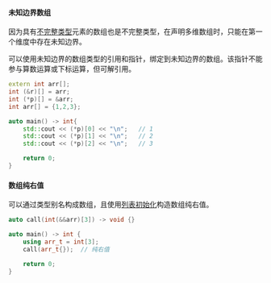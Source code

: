 #### 未知边界数组

因为具有[不完整类型]()元素的数组也是不完整类型，在声明多维数组时，只能在第一个维度中存在未知边界。

可以使用未知边界的数组类型的引用和指针，绑定到未知边界的数组。该指针不能参与算数运算或下标运算，但可解引用。

```cpp
extern int arr[];
int (&r)[] = arr;
int (*p)[] = &arr;
int arr[] = {1,2,3};

auto main() -> int{
    std::cout << (*p)[0] << "\n";   // 1
    std::cout << (*p)[1] << "\n";   // 2
    std::cout << (*p)[2] << "\n";   // 3

    return 0;
}
```

#### 数组纯右值

可以通过类型别名构成数组，且使用[列表初始化]()构造数组纯右值。

```cpp
auto call(int(&&arr)[3]) -> void {}

auto main() -> int {
    using arr_t = int[3];
    call(arr_t{});  // 纯右值

    return 0;
}
```

